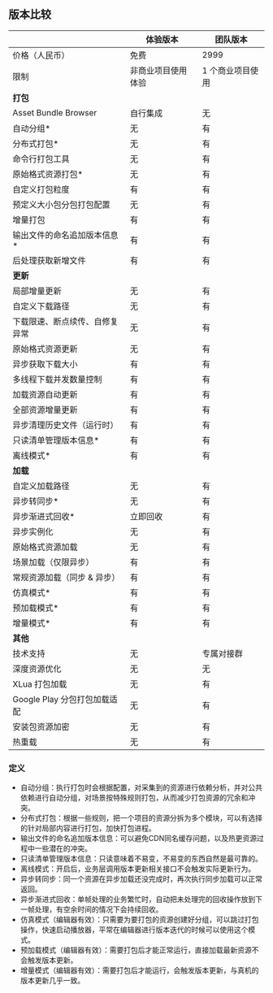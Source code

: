 <!-- docs/compares.md -->

## 版本比较

|                                | 体验版本           | 团队版本         |
| ------------------------------ | ------------------ | ---------------- |
| 价格（人民币）                 | 免费               | 2999             |
| 限制                           | 非商业项目使用体验 | 1 个商业项目使用 |
| **打包**                       |                    |                  |
| Asset Bundle Browser           | 自行集成           | 无               |
| 自动分组*                      | 无                 | 有               |
| 分布式打包*                    | 无                 | 有               |
| 命令行打包工具                 | 无                 | 有               |
| 原始格式资源打包*              | 无                 | 有               |
| 自定义打包粒度                 | 有                  | 有               |
| 预定义大小包分包打包配置       | 无                 | 有               |
| 增量打包                       | 有                 | 有               |
| 输出文件的命名追加版本信息*    | 有                 | 有               |
| 后处理获取新增文件             | 有                 | 有               |
| **更新**                       |                    |                  |
| 局部增量更新                   | 无                 | 有               |
| 自定义下载路径                 | 无                 | 有               |
| 下载限速、断点续传、自修复异常 | 无                 | 有               |
| 原始格式资源更新               | 无                 | 有               |
| 异步获取下载大小               | 有                 | 有               |
| 多线程下载并发数量控制         | 有                 | 有               |
| 加载资源自动更新               | 有                 | 有               |
| 全部资源增量更新               | 有                 | 有               |
| 异步清理历史文件（运行时）     | 有                 | 有               |
| 只读清单管理版本信息*          | 有                 | 有               |
| 离线模式*                      | 有                 | 有               |
| **加载**                       |                    |                  |
| 自定义加载路径                 | 无                 | 有               |
| 异步转同步*                    | 无                 | 有               |
| 异步渐进式回收*                | 立即回收           | 有               |
| 异步实例化                     | 无                 | 有               |
| 原始格式资源加载               | 无                 | 有               |
| 场景加载（仅限异步）           | 有                 | 有               |
| 常规资源加载（同步 & 异步）    | 有                 | 有               |
| 仿真模式*                      | 有                 | 有               |
| 预加载模式*                    | 有                 | 有               |
| 增量模式*                      | 有                 | 有               |
| **其他**                       |                    |                  |
| 技术支持                       | 无                 | 专属对接群       |
| 深度资源优化                   | 无                 | 无               |
| XLua 打包加载                  | 无                 | 有               |
| Google Play 分包打包加载适配   | 无                 | 有               |
| 安装包资源加密                 | 无                 | 有               |
| 热重载                       | 无                 | 有               |

### 定义

- 自动分组：执行打包时会根据配置，对采集到的资源进行依赖分析，并对公共依赖进行自动分组，对场景按特殊规则打包，从而减少打包资源的冗余和冲突。
- 分布式打包：根据一些规则，把一个项目的资源分拆为多个模块，可以有选择的针对局部内容进行打包，加快打包进程。
- 输出文件的命名追加版本信息：可以避免CDN同名缓存问题，以及热更资源过程中一些潜在的冲突。
- 只读清单管理版本信息：只读意味着不易变，不易变的东西自然是最可靠的。
- 离线模式：开启后，业务层调用版本更新相关接口不会触发实际更新行为。
- 异步转同步：同一个资源在异步加载还没完成时，再次执行同步加载可以正常返回。
- 异步渐进式回收：单帧处理的业务繁忙时，自动把未处理完的回收操作放到下一帧处理，有空余时间的情况下会持续回收。
- 仿真模式（编辑器有效）：只需要为要打包的资源创建好分组，可以跳过打包操作，快速启动播放器，平常在编辑器进行版本迭代的时候可以使用这个模式。
- 预加载模式（编辑器有效）：需要打包后才能正常运行，直接加载最新资源不会触发版本更新。
- 增量模式（编辑器有效）：需要打包后才能运行，会触发版本更新，与真机的版本更新几乎一致。
